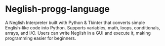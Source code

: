 # Neglish-progg-language
A Neglish Interpreter built with Python &amp; Tkinter that converts simple English-like code into Python. Supports variables, math, loops, conditionals, arrays, and I/O. Users can write Neglish in a GUI and execute it, making programming easier for beginners.
